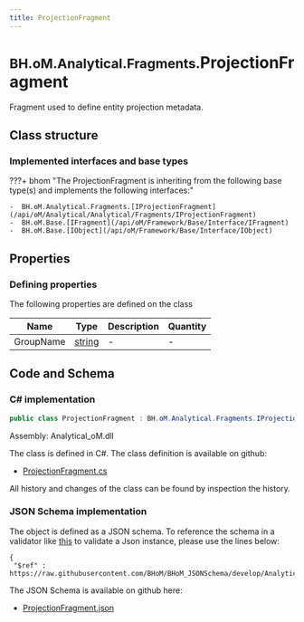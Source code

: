 ```yaml
---
title: ProjectionFragment
---
```


# <small>BH.oM.Analytical.Fragments.</small>**ProjectionFragment**

Fragment used to define entity projection metadata.

## Class structure

### Implemented interfaces and base types

???+ bhom "The ProjectionFragment is inheriting from the following base type(s) and implements the following interfaces:"

    -  BH.oM.Analytical.Fragments.[IProjectionFragment](/api/oM/Analytical/Analytical/Fragments/IProjectionFragment)
    -  BH.oM.Base.[IFragment](/api/oM/Framework/Base/Interface/IFragment)
    -  BH.oM.Base.[IObject](/api/oM/Framework/Base/Interface/IObject)


## Properties



### Defining properties

The following properties are defined on the class

| Name             | Type             | Description      | Quantity         |
|------------------|------------------|------------------|------------------|
| GroupName | [string](https://learn.microsoft.com/en-us/dotnet/api/System.String?view=netstandard-2.0) | - | - |


## Code and Schema

### C# implementation

``` C# title="C#"
public class ProjectionFragment : BH.oM.Analytical.Fragments.IProjectionFragment, BH.oM.Base.IFragment, BH.oM.Base.IObject
```

Assembly: Analytical_oM.dll

The class is defined in C#. The class definition is available on github:

- [ProjectionFragment.cs](https://github.com/BHoM/BHoM/blob/develop/Analytical_oM/Fragments\ProjectionFragment.cs)

All history and changes of the class can be found by inspection the history.
### JSON Schema implementation

The object is defined as a JSON schema. To reference the schema in a validator like [this](https://www.jsonschemavalidator.net/) to validate a Json instance, please use the lines below:

``` { .json .copy .select } title="JSON Schema"
{
 "$ref" : https://raw.githubusercontent.com/BHoM/BHoM_JSONSchema/develop/Analytical_oM/Fragments/ProjectionFragment.json}
```

The JSON Schema is available on github here:

- [ProjectionFragment.json](https://github.com/BHoM/BHoM_JSONSchema/blob/develop/Analytical_oM/Fragments/ProjectionFragment.json)

